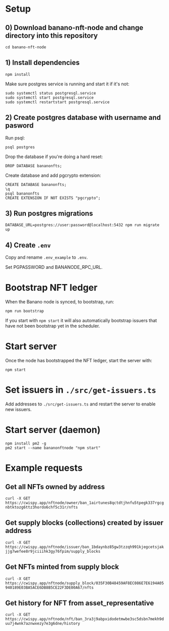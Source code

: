 
# Setup

## 0) Download banano-nft-node and change directory into this repository

```
cd banano-nft-node
```


## 1) Install dependencies

```
npm install
```



Make sure postgres service is running and start it if it's not:
```
sudo systemctl status postgresql.service
sudo systemctl start postgresql.service
sudo systemctl restartstart postgresql.service
```


## 2) Create postgres database with username and pasword



Run psql:
```
psql postgres
```

Drop the database if you're doing a hard reset:

```
DROP DATABASE bananonfts;
```

Create database and add pgcrypto extension:
```
CREATE DATABASE bananonfts;
\q
psql bananonfts
CREATE EXTENSION IF NOT EXISTS "pgcrypto";
```


## 3) Run postgres migrations

```
DATABASE_URL=postgres://user:password@localhost:5432 npm run migrate up
```


## 4) Create `.env`

Copy and rename `.env_example` to `.env`.

Set PGPASSWORD and BANANODE_RPC_URL.

# Bootstrap NFT ledger

When the Banano node is synced, to bootstrap, run:

```
npm run bootstrap
```

If you start with `npm start` it will also automatically bootstrap issuers that have not been bootstrap yet in the scheduler.

# Start server

Once the node has bootstrapped the NFT ledger, start the server with:

```
npm start
```

# Set issuers in `./src/get-issuers.ts`

Add addresses to `./src/get-issuers.ts` and restart the server to enable new issuers.

# Start server (daemon)

```
npm install pm2 -g
pm2 start --name bananonftnode "npm start"
```

# Example requests

## Get all NFTs owned by address

`curl -X GET https://cwispy.app/nftnode/owner/ban_1airtunes8qctdtjhnfu5tpegk337rgcgnbtktozg6ttz3hordo6chf5c31r/nfts`

## Get supply blocks (collections) created by issuer address

`curl -X GET https://cwispy.app/nftnode/issuer/ban_1bdaynbz85gw3tzzqh991kjegcetsjakjjg7wefee8r9jciiihk3gy76fpim/supply_blocks`


## Get NFTs minted from supply block

`curl -X GET https://cwispy.app/nftnode/supply_block/035F30B48459AF8EC086E7E6194A05940189E03BA5ACE6DB8B5CE22F3DE00A67/nfts`

## Get history for NFT from asset_representative
`curl -X GET https://cwispy.app/nftnode/nft/ban_3ra3j9abpxidodetmwbe3sc5dsbn7mekh9duu7j4wnk7aznwxezy7e3g6dne/history`
